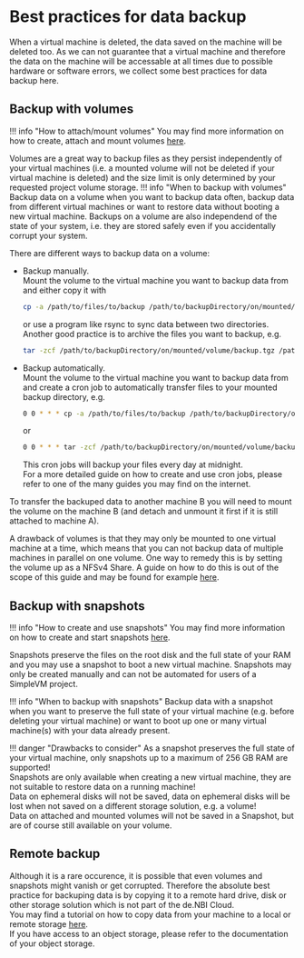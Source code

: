 # Best practices for data backup
When a virtual machine is deleted, the data saved on the machine will be deleted too. As we can not guarantee that a 
virtual machine and therefore the data on the machine will be accessable at all times due to possible hardware or 
software errors, we collect some best practices for data backup here.

## Backup with volumes
!!! info "How to attach/mount volumes"
    You may find more information on how to create, attach and mount volumes [here](./volumes.md).

Volumes are a great way to backup files as they persist independently of your virtual machines (i.e. a mounted volume 
will not be deleted if your virtual machine is deleted) and the size limit is only determined by your requested project 
volume storage. 
!!! info "When to backup with volumes"
    Backup data on a volume when you want to backup data often, backup data from different virtual machines or want 
    to restore data without booting a new virtual machine. Backups on a volume are also independend of the state of your 
    system, i.e. they are stored safely even if you accidentally corrupt your system. 

There are different ways to backup data on a volume:  

  * Backup manually.  
    Mount the volume to the virtual machine you want to backup data from and either copy it with 
    ```bash
    cp -a /path/to/files/to/backup /path/to/backupDirectory/on/mounted/volume
    ```
    or use a program like rsync to sync data between two directories.  
    Another good practice is to archive the files you want to backup, e.g.
    ```bash
    tar -zcf /path/to/backupDirectory/on/mounted/volume/backup.tgz /path/to/files/to/archive
    ```
  * Backup automatically.  
    Mount the volume to the virtual machine you want to backup data from and create a cron job to automatically transfer 
    files to your mounted backup directory, e.g.
    ```bash
    0 0 * * * cp -a /path/to/files/to/backup /path/to/backupDirectory/on/mounted/volume 
    ```
    or
    ```bash
    0 0 * * * tar -zcf /path/to/backupDirectory/on/mounted/volume/backup.tgz /path/to/files/to/archive
    ```
    This cron jobs will backup your files every day at midnight.  
    For a more detailed guide on how to create and use cron jobs, please refer to one of the many guides you may find 
    on the internet.  

To transfer the backuped data to another machine B you will need to mount the volume on the machine B (and detach and unmount 
it first if it is still attached to machine A).  

A drawback of volumes is that they may only be mounted to one virtual machine at a time, which means that you can not 
backup data of multiple machines in parallel on one volume. One way to remedy this is by setting the volume up as a 
NFSv4 Share. A guide on how to do this is out of the scope of this guide and may be found for example 
[here](https://help.ubuntu.com/community/SettingUpNFSHowTo).

## Backup with snapshots
!!! info "How to create and use snapshots"
    You may find more information on how to create and start snapshots [here](./snapshots.md).

Snapshots preserve the files on the root disk and the full state of your RAM and you may use a snapshot to boot a new virtual 
machine. Snapshots may only be created manually and can not be automated for users of a SimpleVM project.

!!! info "When to backup with snapshots"
    Backup data with a snapshot when you want to preserve the full state of your virtual machine (e.g. before deleting your 
    virtual machine) or want to boot up one or many virtual machine(s) with your data already present.
    
!!! danger "Drawbacks to consider"
    As a snapshot preserves the full state of your virtual machine, only snapshots up to a maximum of 256 GB RAM are supported!  
    Snapshots are only available when creating a new virtual machine, they are not suitable to restore data on a running 
    machine!  
    Data on ephemeral disks will not be saved, data on ephemeral disks will be lost when not saved on a different storage 
    solution, e.g. a volume!  
    Data on attached and mounted volumes will not be saved in a Snapshot, but are of course still available on your volume.

## Remote backup
Although it is a rare occurence, it is possible that even volumes and snapshots might vanish or get corrupted. Therefore 
the absolute best practice for backuping data is by copying it to a remote hard drive, disk or other storage solution 
which is not part of the de.NBI Cloud.  
You may find a tutorial on how to copy data from your machine to a local or remote storage 
[here](../Tutorials/File_Transfer_Methods/index.md).  
If you have access to an object storage, please refer to the documentation of your object storage.
